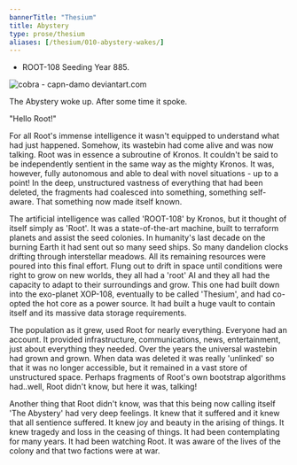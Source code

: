 ```yaml
---
bannerTitle: "Thesium" 
title: Abystery
type: prose/thesium
aliases: [/thesium/010-abystery-wakes/]
---
```


<div class="data">

- ROOT-108 Seeding Year 885.  

</div>

![cobra - capn-damo deviantart.com](/images/thesium/cobra.jpg)

The Abystery woke up. After some time it spoke.  

"Hello Root!"  

For all Root's immense intelligence it wasn't equipped to understand what had
just happened. Somehow, its wastebin had come alive and was now talking. Root
was in essence a subroutine of Kronos. It couldn't be said to be independently
sentient in the same way as the mighty Kronos. It was, however, fully
autonomous and able to deal with novel situations - up to a point! In the deep,
unstructured vastness of everything that had been deleted, the fragments had
coalesced into something, something self-aware. That something now made itself
known.  

The artificial intelligence was called 'ROOT-108' by Kronos, but it
thought of itself simply as 'Root'. It was a state-of-the-art machine, built to
terraform planets and assist the seed colonies. In humanity's last decade on
the burning Earth it had sent out so many seed ships. So many dandelion clocks
drifting through interstellar meadows. All its remaining resources were poured
into this final effort. Flung out to drift in space until conditions were right
to grow on new worlds, they all had a 'root' AI and they all had the capacity
to adapt to their surroundings and grow. This one had built down into the
exo-planet XOP-108, eventually to be called 'Thesium', and had co-opted the hot
core as a power source. It had built a huge vault to contain itself and its
massive data storage requirements. 

The population as it grew, used Root for nearly everything. Everyone had an
account. It provided infrastructure, communications, news, entertainment, just
about everything they needed. Over the years the universal wastebin had grown
and grown. When data was deleted it was really 'unlinked' so that it was no
longer accessible, but it remained in a vast store of unstructured space.
Perhaps fragments of Root's own bootstrap algorithms had..well, Root didn't
know, but here it was, talking!  

Another thing that Root didn't know, was that this being now calling itself
'The Abystery' had very deep feelings. It knew that it suffered
and it knew that all sentience suffered. It knew joy and beauty in the arising
of things. It knew tragedy and loss in the ceasing of things. It had been
contemplating for many years. It had been watching Root. It was
aware of the lives of the colony and that two factions were at war.
